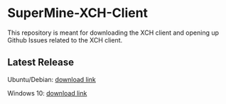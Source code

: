 # SuperMine-XCH-Client
This repository is meant for downloading the XCH client and opening up Github Issues related to the XCH client.

## Latest Release

Ubuntu/Debian: [download link](https://github.com/SuperMine-Pooling/XCH-Client/releases/latest)

Windows 10: [download link](https://github.com/SuperMine-Pooling/XCH-Client/releases/latest)

